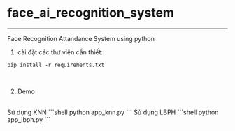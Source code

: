 # face_ai_recognition_system
***
Face Recognition Attandance System using python
<br>
1. cài đặt các thư viện cần thiết: 
```shell
pip install -r requirements.txt
```
<br>

2. Demo
<br>
Sử dụng KNN
```shell
python app_knn.py
```
Sử dụng LBPH
```shell
python app_lbph.py
```
